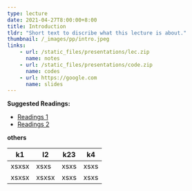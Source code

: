 ```yaml
---
type: lecture
date: 2021-04-27T8:00:00+8:00
title: Introduction
tldr: "Short text to discribe what this lecture is about."
thumbnail: /_images/pp/intro.jpeg
links: 
    - url: /static_files/presentations/lec.zip
      name: notes
    - url: /static_files/presentations/code.zip
      name: codes
    - url: https://google.com
      name: slides
---
```

**Suggested Readings:**
- [Readings 1](http://example.com)
- [Readings 2](http://example.com)

**others**

|k1 | l2 | k23 | k4 |
|--- | --- | --- | --- |
| xsxsx |xsxs |xsxs |xsxs |
| xsxsx | xsxsx | xsxs |xsxs |
